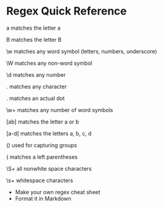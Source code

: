 Regex Quick Reference
=====================
a     matches the letter a

B     matches the letter B

\w    matches any word symbol (letters, numbers, underscore)

\W    matches any non-word symbol

\d    matches any number

.     matches any character

\.    matches an actual dot

\w+   matches any number of word symbols

[ab]  matches the letter a or b

[a-d] matches the letters a, b, c, d

()    used for capturing groups

\(    matches a left parentheses

\S+	  all nonwhite space characters

\s+   whitespace characters

+ Make your own regex cheat sheet
+ Format it in Markdown
